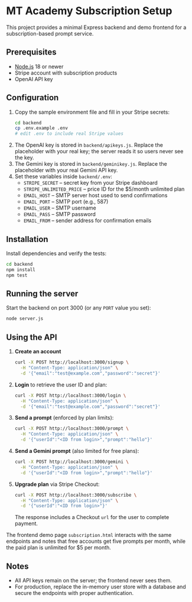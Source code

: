 # MT Academy Subscription Setup

This project provides a minimal Express backend and demo frontend for a subscription-based prompt service.

## Prerequisites
- [Node.js](https://nodejs.org/) 18 or newer
- Stripe account with subscription products
- OpenAI API key

## Configuration
1. Copy the sample environment file and fill in your Stripe secrets:
   ```bash
   cd backend
   cp .env.example .env
   # edit .env to include real Stripe values
   ```
2. The OpenAI key is stored in `backend/apikeys.js`. Replace the placeholder with your real key; the server reads it so users never see the key.
3. The Gemini key is stored in `backend/geminikey.js`. Replace the placeholder with your real Gemini API key.
4. Set these variables inside `backend/.env`:
   - `STRIPE_SECRET` – secret key from your Stripe dashboard
   - `STRIPE_UNLIMITED_PRICE` – price ID for the $5/month unlimited plan
   - `EMAIL_HOST` – SMTP server host used to send confirmations
   - `EMAIL_PORT` – SMTP port (e.g., 587)
   - `EMAIL_USER` – SMTP username
   - `EMAIL_PASS` – SMTP password
   - `EMAIL_FROM` – sender address for confirmation emails

## Installation
Install dependencies and verify the tests:
```bash
cd backend
npm install
npm test
```

## Running the server
Start the backend on port 3000 (or any `PORT` value you set):
```bash
node server.js
```

## Using the API
1. **Create an account**
   ```bash
   curl -X POST http://localhost:3000/signup \
     -H "Content-Type: application/json" \
     -d '{"email":"test@example.com","password":"secret"}'
   ```
2. **Login** to retrieve the user ID and plan:
   ```bash
   curl -X POST http://localhost:3000/login \
     -H "Content-Type: application/json" \
     -d '{"email":"test@example.com","password":"secret"}'
   ```
3. **Send a prompt** (enforced by plan limits):
   ```bash
   curl -X POST http://localhost:3000/prompt \
     -H "Content-Type: application/json" \
     -d '{"userId":"<ID from login>","prompt":"hello"}'
   ```
4. **Send a Gemini prompt** (also limited for free plans):
   ```bash
   curl -X POST http://localhost:3000/gemini \
     -H "Content-Type: application/json" \
     -d '{"userId":"<ID from login>","prompt":"hello"}'
   ```
5. **Upgrade plan** via Stripe Checkout:
   ```bash
   curl -X POST http://localhost:3000/subscribe \
     -H "Content-Type: application/json" \
     -d '{"userId":"<ID from login>"}'
   ```
   The response includes a Checkout `url` for the user to complete payment.

The frontend demo page `subscription.html` interacts with the same endpoints and notes that free accounts get five prompts per month, while the paid plan is unlimited for $5 per month.

## Notes
- All API keys remain on the server; the frontend never sees them.
- For production, replace the in-memory user store with a database and secure the endpoints with proper authentication.
